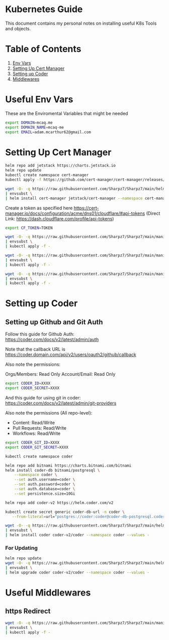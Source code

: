 # Kubernetes Guide

This document contains my personal notes on installing useful K8s Tools and objects.

# Table of Contents

1. [Env Vars](#useful-env-vars)
2. [Setting Up Cert Manager](#Setting-Up-Cert-Manager)
3. [Setting up Coder](#Setting-up-Coder)
4. [Middlewares](#useful-middlewares)

# Useful Env Vars

These are the Enviromental Variables that might be needed

```bash
export DOMAIN=mcaq.me
export DOMAIN_NAME=mcaq-me
export EMAIL=adam.mcarthur62@gmail.com
```

# Setting Up Cert Manager

```bash
helm repo add jetstack https://charts.jetstack.io
helm repo update
kubectl create namespace cert-manager
kubectl apply -f https://github.com/cert-manager/cert-manager/releases/download/v1.11.0/cert-manager.crds.yaml

wget -O- -q https://raw.githubusercontent.com/Sharpz7/Sharpz7/main/helm/cert-manager.yaml \
| envsubst \
| helm install cert-manager jetstack/cert-manager --namespace cert-manager --version v1.11.0 --values -
```

Create a token as specified here https://cert-manager.io/docs/configuration/acme/dns01/cloudflare/#api-tokens
(Direct Link: https://dash.cloudflare.com/profile/api-tokens)

```bash
export CF_TOKEN=TOKEN

wget -O- -q https://raw.githubusercontent.com/Sharpz7/Sharpz7/main/manifests/cloudflare/token.yaml \
| envsubst \
| kubectl apply -f -

wget -O- -q https://raw.githubusercontent.com/Sharpz7/Sharpz7/main/manifests/cloudflare/issuer.yaml \
| envsubst \
| kubectl apply -f -
```

```bash
wget -O- -q https://raw.githubusercontent.com/Sharpz7/Sharpz7/main/manifests/certs.yaml \
| envsubst \
| kubectl apply -f -
```

# Setting up Coder

## Setting up Github and Git Auth

Follow this guide for Github Auth: https://coder.com/docs/v2/latest/admin/auth

Note that the callback URL is https://coder.domain.com/api/v2/users/oauth2/github/callback

Also note the permissions:

Orgs/Members: Read Only
Account/Email: Read Only

```bash
export CODER_ID=XXXX
export CODER_SECRET=XXXX
```

And this guide for using git in coder: https://coder.com/docs/v2/latest/admin/git-providers

Also note the permissions (All repo-level):

- Content: Read/Write
- Pull Requests: Read/Write
- Workflows: Read/Write

```bash
export CODER_GIT_ID=XXXX
export CODER_GIT_SECRET=XXXX
```


```bash
kubectl create namespace coder

helm repo add bitnami https://charts.bitnami.com/bitnami
helm install coder-db bitnami/postgresql \
    --namespace coder \
    --set auth.username=coder \
    --set auth.password=coder \
    --set auth.database=coder \
    --set persistence.size=10Gi

helm repo add coder-v2 https://helm.coder.com/v2
```

```bash
kubectl create secret generic coder-db-url -n coder \
   --from-literal=url="postgres://coder:coder@coder-db-postgresql.coder.svc.cluster.local:5432/coder?sslmode=disable"
```

```bash
wget -O- -q https://raw.githubusercontent.com/Sharpz7/Sharpz7/main/helm/coder.yml \
| envsubst \
| helm install coder coder-v2/coder --namespace coder --values -
```

### For Updating

```bash
helm repo update
wget -O- -q https://raw.githubusercontent.com/Sharpz7/Sharpz7/main/helm/coder.yml \
| envsubst \
| helm upgrade coder coder-v2/coder --namespace coder --values -
```

# Useful Middlewares

## https Redirect

```bash
wget -O- -q https://raw.githubusercontent.com/Sharpz7/Sharpz7/main/manifests/middleware/https-redirect.yaml \
| envsubst \
| kubectl apply -f -
```